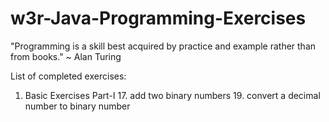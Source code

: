# w3r-Java-Programming-Exercises
"Programming is a skill best acquired by practice and example rather than from books." ~ Alan Turing

List of completed exercises:
  1. Basic Exercises Part-I
    17. add two binary numbers
    19. convert a decimal number to binary number
